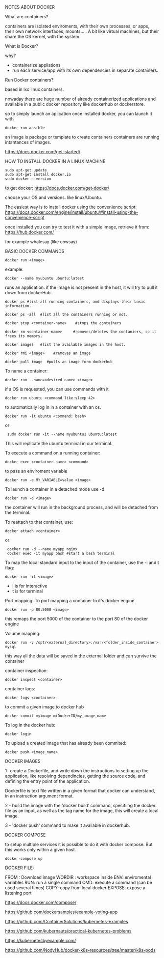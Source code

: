 NOTES ABOUT DOCKER


What are containers?

containers are isolated enviroments, with their own processes, or apps, their own network interfaces, mounts... . A bit like virtual machines, but their share
the OS kernel, with the system.

What is Docker?

why?
- containerize appliations
- run each service/app with its own dependencies in separate containers.


Run Docker containers?

based in lxc linux containers. 

nowaday there are huge number of already containerized applications and available in a public docker repository like dockerhub or dockerstore. 

so to simply launch an aplication once installed docker, you can launch it with 

```
docker run ansible
```

an image is package or template to create containers
containers are running intantances of images.

https://docs.docker.com/get-started/


HOW TO INSTALL DOCKER IN A LINUX MACHINE

```
sudo apt-get update
sudo apt-get install docker.io
sudo docker --version
```

to get docker: https://docs.docker.com/get-docker/

choose your OS and versions. like linux/Ubuntu.


The easiest way is to install docker using the convenience script:
 https://docs.docker.com/engine/install/ubuntu/#install-using-the-convenience-script

once installed you can try to test it with a simple image, retrieve it from: https://hub.docker.com/

for example whalesay (like cowsay)


BASIC DOCKER COMMANDS

```
docker run <image>
```
example: 

```
docker --name myubuntu ubuntu:latest
```

runs an application. if the image is not present in the host, it will try to pull it down from dockerHub.

```
docker ps #list all running containers, and displays their basic information.
```

```
docker ps -all  #list all the containers running or not.
```

```
docker stop <container-name>    #stops the containers
```

```
docker rm <container-name>     #removes/deletes the contaniers, so it frees its memory.
```

```
docker images   #list the available images in the host.
```

```
docker rmi <image>    #removes an image
```

```
docker pull image  #pulls an image form dockerhub
```


To name a container:

```
docker run --name=<desired_name> <image>
```

if a OS is requested, you can use commands with it

```
docker run ubuntu <command like:sleep 42>
```

to automatically log in in a container with an os.

```
docker run -it ubuntu <command: bash>
``` 

or

```
 sudo docker run -it --name myubuntu1 ubuntu:latest
```
  
This will replicate the ubuntu terminal in our terminal.

To execute a command on a running container:

```
docker exec <container-name> <command>
```

to pass an enviroment variable
```
docker run -e MY_VARIABLE=value <image>
```

To launch a container in a detached mode use -d

```
docker run -d <image>
```

the container will run in the background process, and will be detached from the terminal. 
 
To reattach to that container, use:

```
docker attach <container>
```

or:
 
```
 docker run -d --name myapp nginx
 docker exec -it myapp bash #start a bash terminal
```
 

To map the local standard input to the input of the container, use the -i and t flag:
```
docker run -it <image>
```

- i is for interactive
- t is for terminal

Port mapping: To port mapping a container to it's docker engine

```
docker run -p 80:5000 <image>
```
this remaps the port 5000 of the container to the port 80 of the docker engine

Volume mapping: 

```
docker run -v /opt/<external_directory>:/var/<folder_inside_container> mysql
```
this way all the data will be saved in the external folder and can survive the container

container inspection:

```
docker inspect <container>
```

container logs:

```
docker logs <container>
```
 
 to commit a given image to docker hub
 
 ```
 docker commit myimage miDockerID/my_image_name
 ```
 
To log in the docker hub:
 
 ```
 docker login
 ```
 
 To upload a created image that has already been commited:
 
 ```
 docker push <image_name>
 ```
 

 
DOCKER IMAGES

1- create a Dockerfile, and write down the instructions to setting up the application, like resolving dependincies, getting the source code, 
and defining the entry point of the application. 

Dockerfile is text file written in a given format that docker can understand, in an instruction argument format. 

2 - build the image with the 'docker build' command, specifiing the docker file as an input, as well as the tag name for the image, this will 
create a local image.

3 - 'docker push' command to make it available in dockerhub.


DOCKER COMPOSE

to setup multiple services it is possible to do it with docker compose. But this works only within a given host. 

```
docker-compose up
```

DOCKER FILE: 

FROM : Download image
WORDIR : workspace inside
ENV: enviromental variables
RUN: run a single command
CMD: execute a command (can be used several times)
COPY: copy from local docker
EXPOSE: expose a listening port



https://docs.docker.com/compose/


https://github.com/dockersamples/example-voting-app





https://github.com/ContainerSolutions/kubernetes-examples

https://github.com/kubernauts/practical-kubernetes-problems

https://kubernetesbyexample.com/

https://github.com/NodyHub/docker-k8s-resources/tree/master/k8s-pods















